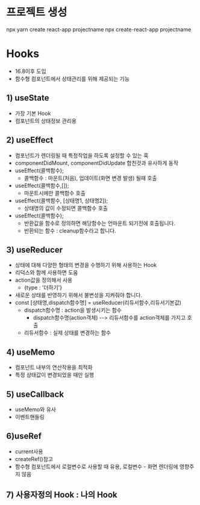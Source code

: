 # 프로젝트 생성

npx yarn create react-app projectname
npx create-react-app projectname

# Hooks

- 16.8이후 도입
- 함수형 컴포넌트에서 상태관리를 위해 제공되는 기능

## 1) useState

- 가장 기본 Hook
- 컴포넌트의 상태정보 관리용

## 2) useEffect

- 컴포넌트가 렌더링될 때 특정작업을 하도록 설정할 수 있는 훅
- componentDidMount, componentDidUpdate 합친것과 유사하게 동작
- useEffect(콜백함수);
  - 콜백함수 : 마운트(처음), 업데이트(화면 변경 발생) 될때 호출
- useEffect(콜백함수,[]);
  - 마운트시에만 콜백함수 호출
- useEffect(콜백함수, [상태명1, 상태명2]);
  - 상태명의 값이 수정되면 콜백함수 호출
- useEffect(콜백함수);
  - 반환값을 함수로 정의하면 해당함수는 언마운트 되기전에 호출됩니다.
  - 반환되는 함수 : cleanup함수라고 합니다.

## 3) useReducer

- 상태에 대해 다양한 형태의 변경을 수행하기 위해 사용하는 Hook
- 리덕스와 함께 사용하면 도움
- action값을 정의해서 사용
  - {type : '더하기'}
- 새로운 상태를 반영하기 위해서 불변성을 지켜줘야 합니다.
- const [상태명,dispatch함수명] = useReducer(리듀서함수,리듀서기본값)
  - dispatch함수명 : action을 발생시키는 함수
    - dispatch함수명(action객체) --> 리듀서함수를 action객체를 가지고 호출
  - 리듀서함수 : 실제 상태를 변경하는 함수

## 4) useMemo

- 컴포넌트 내부의 연산작용을 최적화
- 특정 상태값이 변경되었을 때만 실행

## 5) useCallback

- useMemo와 유사
- 이벤트핸들링

## 6)useRef

- current사용
- createRef()참고
- 함수형 컴포넌트에서 로컬변수로 사용할 때 유용, 로컬변수 - 화면 렌더링에 영향주지 않음

## 7) 사용자정의 Hook : 나의 Hook
